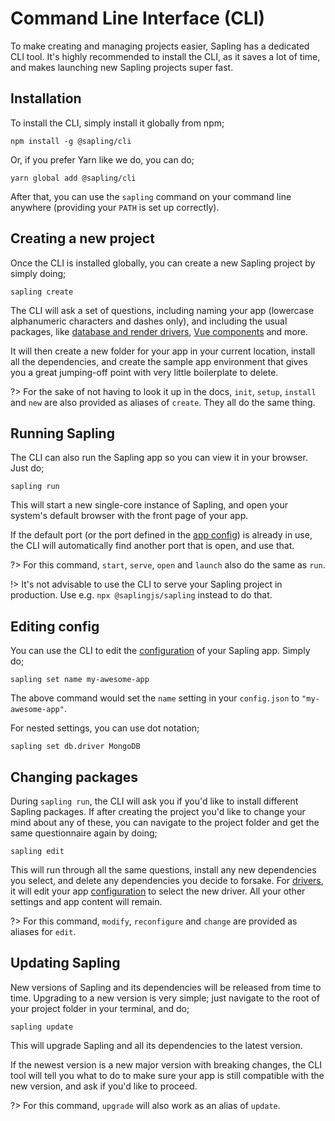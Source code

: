 # Command Line Interface (CLI)

To make creating and managing projects easier, Sapling has a dedicated CLI tool.  It's highly recommended to install the CLI, as it saves a lot of time, and makes launching new Sapling projects super fast.


## Installation

To install the CLI, simply install it globally from npm;

    npm install -g @sapling/cli

Or, if you prefer Yarn like we do, you can do;

    yarn global add @sapling/cli

After that, you can use the `sapling` command on your command line anywhere (providing your `PATH` is set up correctly).


## Creating a new project

Once the CLI is installed globally, you can create a new Sapling project by simply doing;

    sapling create

The CLI will ask a set of questions, including naming your app (lowercase alphanumeric characters and dashes only), and including the usual packages, like [database and render drivers](/drivers), [Vue components](/components) and more.

It will then create a new folder for your app in your current location, install all the dependencies, and create the sample app environment that gives you a great jumping-off point with very little boilerplate to delete.

?> For the sake of not having to look it up in the docs, `init`, `setup`, `install` and `new` are also provided as aliases of `create`.  They all do the same thing.


## Running Sapling

The CLI can also run the Sapling app so you can view it in your browser.  Just do;

    sapling run

This will start a new single-core instance of Sapling, and open your system's default browser with the front page of your app.

If the default port (or the port defined in the [app config](/config)) is already in use, the CLI will automatically find another port that is open, and use that.

?> For this command, `start`, `serve`, `open` and `launch` also do the same as `run`.

!> It's not advisable to use the CLI to serve your Sapling project in production.  Use e.g. `npx @saplingjs/sapling` instead to do that.


## Editing config

You can use the CLI to edit the [configuration](/config) of your Sapling app.  Simply do;

    sapling set name my-awesome-app

The above command would set the `name` setting in your `config.json` to `"my-awesome-app"`.

For nested settings, you can use dot notation;

    sapling set db.driver MongoDB


## Changing packages

During `sapling run`, the CLI will ask you if you'd like to install different Sapling packages.  If after creating the project you'd like to change your mind about any of these, you can navigate to the project folder and get the same questionnaire again by doing;

    sapling edit

This will run through all the same questions, install any new dependencies you select, and delete any dependencies you decide to forsake.  For [drivers](/drivers), it will edit your app [configuration](/config) to select the new driver.  All your other settings and app content will remain.

?> For this command, `modify`, `reconfigure` and `change` are provided as aliases for `edit`.


## Updating Sapling

New versions of Sapling and its dependencies will be released from time to time.  Upgrading to a new version is very simple; just navigate to the root of your project folder in your terminal, and do;

    sapling update

This will upgrade Sapling and all its dependencies to the latest version.

If the newest version is a new major version with breaking changes, the CLI tool will tell you what to do to make sure your app is still compatible with the new version, and ask if you'd like to proceed.

?> For this command, `upgrade` will also work as an alias of `update`.